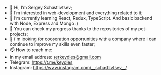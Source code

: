 - 👋 Hi, I’m Sergey Schastlivtsev;
- 👀 I’m interested in web-development and everything related to it;
- 🌱 I’m currently learning React, Redux, TypeScript. And basic backend with Node, Express and Mongo :)
- 🤩 You can check my progress thanks to the repositories of my pet-projects;
- 💞️ I'm looking for cooperation opportunities with a company where I can continue to improve my skills even faster;
- 📫 How to reach me:
-  in my email address: serkeydies@gmail.com 
-  Telegram: https://t.me/keydies
-  Instagram: https://www.instagram.com/__schastlivtsev__/

<!---
keydies/keydies is a ✨ special ✨ repository because its `README.md` (this file) appears on your GitHub profile.
You can click the Preview link to take a look at your changes.
--->
